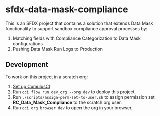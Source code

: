 # sfdx-data-mask-compliance

This is an SFDX project that contains a solution that extends Data Mask functionality to support sandbox compliance approval processes by: 

1. Matching fields with Compliance Categorization to Data Mask configurations
2. Pushing Data Mask Run Logs to Production 





## Development

To work on this project in a scratch org:

1. [Set up CumulusCI](https://cumulusci.readthedocs.io/en/latest/tutorial.html)
2. Run `cci flow run dev_org --org dev` to deploy this project.
3. Run `./scripts/assign-perm-set-to-user.sh` to assign permission set **RC_Data_Mask_Compliance** to the scratch org user. 
4. Run `cci org browser dev` to open the org in your browser.